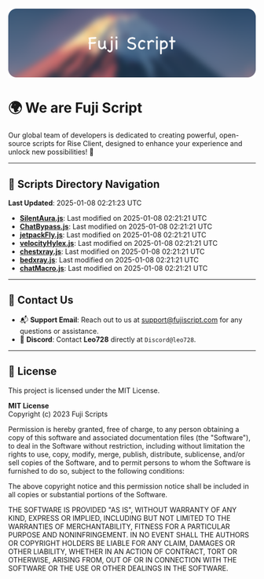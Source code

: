 ![Banner](.github/b.webp)

# 🌍 **We are Fuji Script**

Our global team of developers is dedicated to creating powerful, open-source scripts for Rise Client, designed to enhance your experience and unlock new possibilities! 🌟

---
<!-- SCRIPTS_NAVIGATION_START -->
## 📂 **Scripts Directory Navigation**

**Last Updated**: 2025-01-08 02:21:23 UTC

- **[SilentAura.js](scripts/SilentAura.js)**: Last modified on 2025-01-08 02:21:21 UTC
- **[ChatBypass.js](scripts/ChatBypass.js)**: Last modified on 2025-01-08 02:21:21 UTC
- **[jetpackFly.js](scripts/jetpackFly.js)**: Last modified on 2025-01-08 02:21:21 UTC
- **[velocityHylex.js](scripts/velocityHylex.js)**: Last modified on 2025-01-08 02:21:21 UTC
- **[chestxray.js](scripts/chestxray.js)**: Last modified on 2025-01-08 02:21:21 UTC
- **[bedxray.js](scripts/bedxray.js)**: Last modified on 2025-01-08 02:21:21 UTC
- **[chatMacro.js](scripts/chatMacro.js)**: Last modified on 2025-01-08 02:21:21 UTC

<!-- SCRIPTS_NAVIGATION_END -->

---

## 💬 **Contact Us**  
- 📬 **Support Email**: Reach out to us at [support@fujiscript.com](mailto:support@fujiscript.com) for any questions or assistance.  
- 💬 **Discord**: Contact **Leo728** directly at `Discord@leo728`.

---

## 📜 **License**

This project is licensed under the MIT License.  

**MIT License**  
Copyright (c) 2023 Fuji Scripts  

Permission is hereby granted, free of charge, to any person obtaining a copy of this software and associated documentation files (the "Software"), to deal in the Software without restriction, including without limitation the rights to use, copy, modify, merge, publish, distribute, sublicense, and/or sell copies of the Software, and to permit persons to whom the Software is furnished to do so, subject to the following conditions:  

The above copyright notice and this permission notice shall be included in all copies or substantial portions of the Software.  

THE SOFTWARE IS PROVIDED "AS IS", WITHOUT WARRANTY OF ANY KIND, EXPRESS OR IMPLIED, INCLUDING BUT NOT LIMITED TO THE WARRANTIES OF MERCHANTABILITY, FITNESS FOR A PARTICULAR PURPOSE AND NONINFRINGEMENT. IN NO EVENT SHALL THE AUTHORS OR COPYRIGHT HOLDERS BE LIABLE FOR ANY CLAIM, DAMAGES OR OTHER LIABILITY, WHETHER IN AN ACTION OF CONTRACT, TORT OR OTHERWISE, ARISING FROM, OUT OF OR IN CONNECTION WITH THE SOFTWARE OR THE USE OR OTHER DEALINGS IN THE SOFTWARE.  
